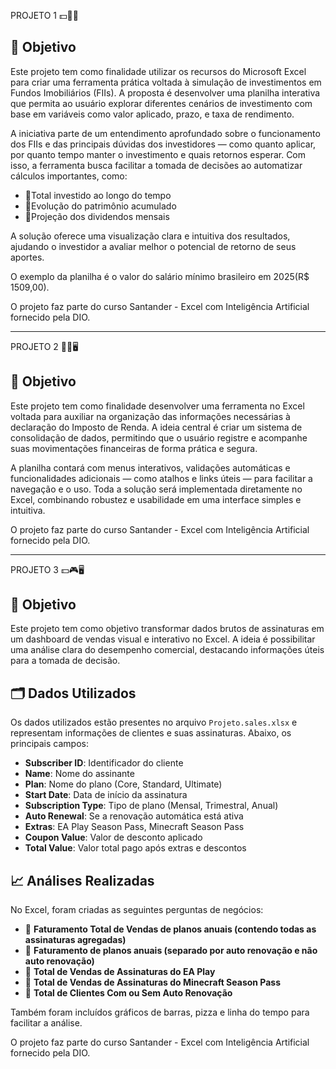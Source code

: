 PROJETO 1 💵🧱🏦

## 📌 Objetivo

Este projeto tem como finalidade utilizar os recursos do Microsoft Excel para criar uma ferramenta prática voltada à simulação de investimentos em Fundos Imobiliários (FIIs). A proposta é desenvolver uma planilha interativa que permita ao usuário explorar diferentes cenários de investimento com base em variáveis como valor aplicado, prazo, e taxa de rendimento.

A iniciativa parte de um entendimento aprofundado sobre o funcionamento dos FIIs e das principais dúvidas dos investidores — como quanto aplicar, por quanto tempo manter o investimento e quais retornos esperar. Com isso, a ferramenta busca facilitar a tomada de decisões ao automatizar cálculos importantes, como:
- 🔹Total investido ao longo do tempo
- 🔹Evolução do patrimônio acumulado
- 🔹Projeção dos dividendos mensais

A solução oferece uma visualização clara e intuitiva dos resultados, ajudando o investidor a avaliar melhor o potencial de retorno de seus aportes.

O exemplo da planilha é o valor do salário mínimo brasileiro em 2025(R$ 1509,00).

O projeto faz parte do curso Santander - Excel com Inteligência Artificial fornecido pela DIO.

-----------------------------------------------------------------------------------------------------------------------------------------------------------------------------------
PROJETO 2 🦁💵🖥️

## 📌 Objetivo

Este projeto tem como finalidade desenvolver uma ferramenta no Excel voltada para auxiliar na organização das informações necessárias à declaração do Imposto de Renda. A ideia central é criar um sistema de consolidação de dados, permitindo que o usuário registre e acompanhe suas movimentações financeiras de forma prática e segura.

A planilha contará com menus interativos, validações automáticas e funcionalidades adicionais — como atalhos e links úteis — para facilitar a navegação e o uso. Toda a solução será implementada diretamente no Excel, combinando robustez e usabilidade em uma interface simples e intuitiva.

O projeto faz parte do curso Santander - Excel com Inteligência Artificial fornecido pela DIO.

-----------------------------------------------------------------------------------------------------------------------------------------------------------------------------------
PROJETO 3 💵🎮🖥️

## 📌 Objetivo

Este projeto tem como objetivo transformar dados brutos de assinaturas em um dashboard de vendas visual e interativo no Excel. A ideia é possibilitar uma análise clara do desempenho comercial, destacando informações úteis para a tomada de decisão.

## 🗂️ Dados Utilizados

Os dados utilizados estão presentes no arquivo `Projeto.sales.xlsx` e representam informações de clientes e suas assinaturas. Abaixo, os principais campos:

- **Subscriber ID**: Identificador do cliente
- **Name**: Nome do assinante
- **Plan**: Nome do plano (Core, Standard, Ultimate)
- **Start Date**: Data de início da assinatura
- **Subscription Type**: Tipo de plano (Mensal, Trimestral, Anual)
- **Auto Renewal**: Se a renovação automática está ativa
- **Extras**: EA Play Season Pass, Minecraft Season Pass
- **Coupon Value**: Valor de desconto aplicado
- **Total Value**: Valor total pago após extras e descontos

## 📈 Análises Realizadas

No Excel, foram criadas as seguintes perguntas de negócios:

- 🔹 **Faturamento Total de Vendas de planos anuais (contendo todas as assinaturas agregadas)**
- 🔹 **Faturamento de planos anuais (separado por auto renovação e não auto renovação)**
- 🔹 **Total de Vendas de Assinaturas do EA Play**
- 🔹 **Total de Vendas de Assinaturas do Minecraft Season Pass**
- 🔹 **Total de Clientes Com ou Sem Auto Renovação**

Também foram incluídos gráficos de barras, pizza e linha do tempo para facilitar a análise.

O projeto faz parte do curso Santander - Excel com Inteligência Artificial fornecido pela DIO.
